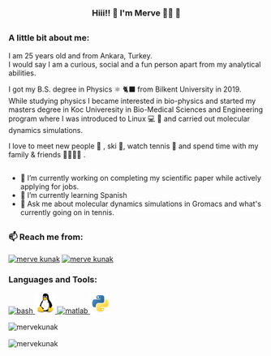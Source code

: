 <h3 align="center">Hiii!! 👋 I'm Merve  💁‍♀️ 💞 </h3>

##
<h3 align="left">A little bit about me:</h3>

I am 25 years old and from Ankara, Turkey. <br />
I would say I am a curious, social and a fun person apart from my analytical abilities.

I got my B.S. degree in Physics ⚛️ 🐈‍⬛ from Bilkent University in 2019. <br />
While studying physics I became interested in bio-physics and started my masters degree in Koc Univeresity in Bio-Medical Sciences and Engineering program where I was introduced to Linux 💻 🐧 and carried out molecular dynamics simulations.

I love to meet new people 🤝 , ski 🎿, watch tennis 🎾 and spend time with my family & friends 👨‍👩‍👧‍👦 . 
##
- 🔭 I’m currently working on completing my scientific paper while actively applying for jobs.
- 🌱 I’m currently learning Spanish
- 💬 Ask me about molecular dynamics simulations in Gromacs and what's currently going on in tennis.
<!-- - 📄 Know about my experiences **[CV]()** -->
##
<h3 align="left">📫 Reach me from:</h3>
<p align="left">
<a href="https://linkedin.com/in/merve-kunak-845135195/" target="blank"><img align="center" src="https://raw.githubusercontent.com/rahuldkjain/github-profile-readme-generator/master/src/images/icons/Social/linked-in-alt.svg" alt="merve kunak" height="30" width="40" /></a>
<a href="mailto:mervekunak@gmail.com" target="blank"><img align="center" src="https://user-images.githubusercontent.com/5141132/50740364-7ea80880-1217-11e9-8faf-2348e31beedd.png" alt="merve kunak" width="40" /></a>
</p>

<h3 align="left">Languages and Tools:</h3>
<p align="left"> <a href="https://www.gnu.org/software/bash/" target="_blank" rel="noreferrer"> <img src="https://www.vectorlogo.zone/logos/gnu_bash/gnu_bash-icon.svg" alt="bash" width="40" height="40"/> </a> <a href="https://www.linux.org/" target="_blank" rel="noreferrer"> <img src="https://raw.githubusercontent.com/devicons/devicon/master/icons/linux/linux-original.svg" alt="linux" width="40" height="40"/> </a> <a href="https://www.mathworks.com/" target="_blank" rel="noreferrer"> <img src="https://upload.wikimedia.org/wikipedia/commons/2/21/Matlab_Logo.png" alt="matlab" width="40" height="40"/> </a> <a href="https://www.python.org" target="_blank" rel="noreferrer"> <img src="https://raw.githubusercontent.com/devicons/devicon/master/icons/python/python-original.svg" alt="python" width="40" height="40"/> </a> </p>

<p><img align="center" src="https://github-readme-stats.vercel.app/api/top-langs?username=mervekunak&show_icons=true&title_color=5005ff&bg_color=ffffff&locale=en&layout=compact" alt="mervekunak" /></p>


<p><img align="center" src="https://github-readme-streak-stats.herokuapp.com/?user=mervekunak&" alt="mervekunak" /></p>
